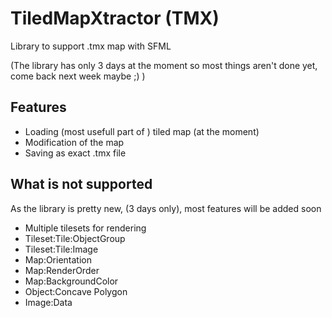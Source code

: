# TiledMapXtractor (TMX)

Library to support .tmx map with SFML

(The library has only 3 days at the moment so most things aren't done yet, come back next week maybe ;) )

## Features

- Loading (most usefull part of ) tiled map (at the moment)
- Modification of the map
- Saving as exact .tmx file

## What is not supported

As the library is pretty new, (3 days only), most features will be added soon

- Multiple tilesets for rendering
- Tileset:Tile:ObjectGroup
- Tileset:Tile:Image
- Map:Orientation
- Map:RenderOrder
- Map:BackgroundColor
- Object:Concave Polygon
- Image:Data
